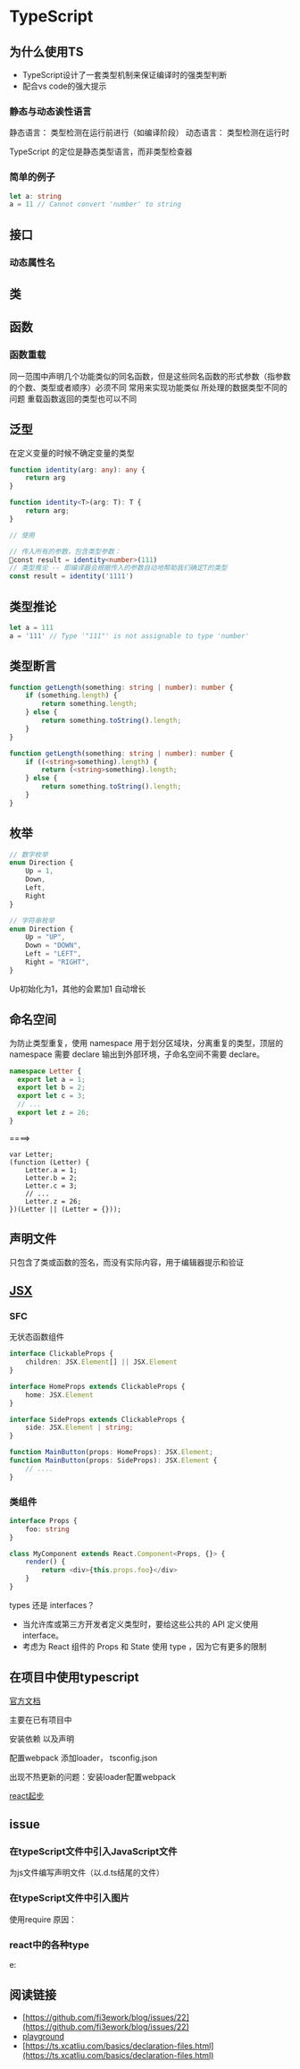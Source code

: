 # TypeScript

## 为什么使用TS

- TypeScript设计了一套类型机制来保证编译时的强类型判断
- 配合vs code的强大提示

### 静态与动态诶性语言

静态语言： 类型检测在运行前进行（如编译阶段）
动态语言： 类型检测在运行时

TypeScript 的定位是静态类型语言，而非类型检查器


### 简单的例子

``` typescript
let a: string
a = 11 // Cannot convert 'number' to string
```

## 接口 

### 动态属性名

## 类


## 函数

### 函数重载
同一范围中声明几个功能类似的同名函数，但是这些同名函数的形式参数（指参数的个数、类型或者顺序）必须不同 常用来实现功能类似 所处理的数据类型不同的问题 重载函数返回的类型也可以不同

## 泛型
在定义变量的时候不确定变量的类型

``` typescript
function identity(arg: any): any {
    return arg
}

function identity<T>(arg: T): T {
    return arg;
}

// 使用

// 传入所有的参数，包含类型参数：
const result = identity<number>(111)
// 类型推论 -- 即编译器会根据传入的参数自动地帮助我们确定T的类型
const result = identity('1111')

```

## 类型推论

``` typescript
let a = 111
a = '111' // Type '"111"' is not assignable to type 'number'
```

## 类型断言

``` typescript
function getLength(something: string | number): number {
    if (something.length) {
        return something.length;
    } else {
        return something.toString().length;
    }
}

function getLength(something: string | number): number {
    if ((<string>something).length) {
        return (<string>something).length;
    } else {
        return something.toString().length;
    }
}
```

## 枚举

``` typescript
// 数字枚举
enum Direction {
    Up = 1,
    Down,
    Left,
    Right
}

// 字符串枚举
enum Direction {
    Up = "UP",
    Down = "DOWN",
    Left = "LEFT",
    Right = "RIGHT",
}
```

Up初始化为1，其他的会累加1 自动增长

## 命名空间
为防止类型重复，使用 namespace 用于划分区域块，分离重复的类型，顶层的 namespace 需要 declare 输出到外部环境，子命名空间不需要 declare。

``` typescript
namespace Letter {
  export let a = 1;
  export let b = 2;
  export let c = 3;
  // ...
  export let z = 26;
}
```

====>

```
var Letter;
(function (Letter) {
    Letter.a = 1;
    Letter.b = 2;
    Letter.c = 3;
    // ...
    Letter.z = 26;
})(Letter || (Letter = {}));
```

## 声明文件

只包含了类或函数的签名，而没有实际内容，用于编辑器提示和验证

## [JSX](https://www.tslang.cn/docs/handbook/jsx.html)

### SFC
无状态函数组件

``` typescript
interface ClickableProps {
    children: JSX.Element[] || JSX.Element
}

interface HomeProps extends ClickableProps {
    home: JSX.Element
}

interface SideProps extends ClickableProps {
    side: JSX.Element | string;
}

function MainButton(props: HomeProps): JSX.Element;
function MainButton(props: SideProps): JSX.Element {
    // ....
}

```

### 类组件

``` typescript  
interface Props {
    foo: string
}

class MyComponent extends React.Component<Props, {}> {
    render() {
        return <div>{this.props.foo}</div>
    }
}


```
types 还是 interfaces？
- 当允许库或第三方开发者定义类型时，要给这些公共的 API 定义使用 interface。
- 考虑为 React 组件的 Props 和 State 使用 type ，因为它有更多的限制

## 在项目中使用typescript
[官方文档](https://www.tslang.cn/docs/handbook/react-&-webpack.html)

主要在已有项目中

安装依赖 以及声明

配置webpack 添加loader， tsconfig.json

出现不热更新的问题：安装loader配置webpack

[react起步](https://github.com/Microsoft/TypeScript-React-Starter#typescript-react-starter)

## issue

### 在typeScript文件中引入JavaScript文件

为js文件编写声明文件（以.d.ts结尾的文件）

### 在typeScript文件中引入图片
使用require 原因：

### react中的各种type

e:


## 阅读链接
- [https://github.com/fi3ework/blog/issues/22](https://github.com/fi3ework/blog/issues/22)
- [playground](http://www.typescriptlang.org/play/index.html)
- [https://ts.xcatliu.com/basics/declaration-files.html](https://ts.xcatliu.com/basics/declaration-files.html)